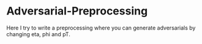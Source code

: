 # Adversarial-Preprocessing
 Here I try to write a preprocessing where you can generate adversarials by changing eta, phi and pT.
